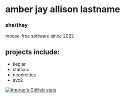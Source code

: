 # amber jay allison lastname

### she/they

moose-free software since 2022

## projects include:

- kepler
- staticcc
- neoercities
- avc2

[![Anurag's GitHub stats](https://github-readme-stats.vercel.app/api?username=ambyshframber)](https://github.com/anuraghazra/github-readme-stats)
